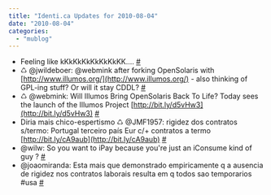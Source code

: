 ```yaml
---
title: "Identi.ca Updates for 2010-08-04"
date: "2010-08-04"
categories: 
  - "mublog"
---
```


- Feeling like kKkKkKkKkKkKkKK.... [#](http://identi.ca/notice/44959760)
- ♺ @jwildeboer: @webmink after forking OpenSolaris with [http://www.illumos.org/](http://www.illumos.org/) - also thinking of GPL-ing stuff? Or will it stay CDDL? [#](http://identi.ca/notice/44992512)
- ♺ @webmink: Will Illumos Bring OpenSolaris Back To Life? Today sees the launch of the Illumos Project [http://bit.ly/d5vHw3](http://bit.ly/d5vHw3) [#](http://identi.ca/notice/44994135)
- Diria mais chico-espertismo ♺ @JMF1957: rigidez dos contratos s/termo: Portugal terceiro país Eur c/+ contratos a termo [http://bit.ly/cA9aub](http://bit.ly/cA9aub) [#](http://identi.ca/notice/45018933)
- @wilw: So you want to iPay because you're just an iConsume kind of guy ? [#](http://identi.ca/notice/45054167)
- @joaomiranda: Esta mais que demonstrado empiricamente q a ausencia de rigidez nos contratos laborais resulta em q todos sao temporarios #usa [#](http://identi.ca/notice/45069027)
